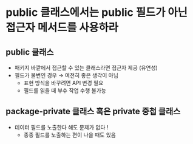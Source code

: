 # public 클래스에서는 public 필드가 아닌 접근자 메서드를 사용하라

## public 클래스

- 패키지 바깥에서 접근할 수 있는 클래스라면 접근자 제공 (유연성)
- 필드가 불변인 경우 → 여전히 좋은 생각이 아님
    - 표현 방식을 바꾸려면 API 변경 필요
    - 필드를 읽을 때 부수 작업 수행 불가능

## package-private 클래스 혹은 private 중첩 클래스

- 데이터 필드를 노출한다 해도 문제가 없다 !
    - 종종 필드를 노출하는 편이 나을 때도 있음